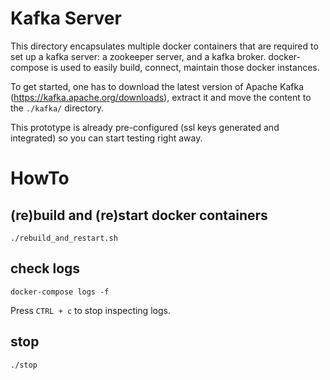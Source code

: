 # Kafka Server

This directory encapsulates multiple docker containers that are required to set up a kafka server: a zookeeper server, and a kafka broker.
docker-compose is used to easily build, connect, maintain those docker instances.

To get started, one has to download the latest version of Apache Kafka (https://kafka.apache.org/downloads), extract it and move the content to the `./kafka/` directory.

This prototype is already pre-configured (ssl keys generated and integrated) so you can start testing right away.


# HowTo


## (re)build and (re)start docker containers 

``./rebuild_and_restart.sh``

## check logs

``docker-compose logs -f``

Press ``CTRL + c``   to stop inspecting logs.

## stop

``./stop``